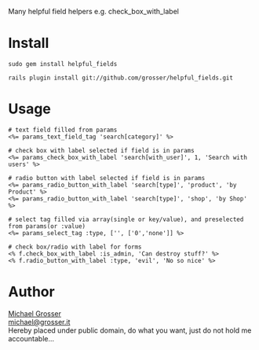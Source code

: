 Many helpful field helpers e.g. check_box_with_label

Install
=======
    sudo gem install helpful_fields

    rails plugin install git://github.com/grosser/helpful_fields.git


Usage
=====

    # text field filled from params
    <%= params_text_field_tag 'search[category]' %>

    # check box with label selected if field is in params
    <%= params_check_box_with_label 'search[with_user]', 1, 'Search with users' %>

    # radio button with label selected if field is in params
    <%= params_radio_button_with_label 'search[type]', 'product', 'by Product' %>
    <%= params_radio_button_with_label 'search[type]', 'shop', 'by Shop' %>

    # select tag filled via array(single or key/value), and preselected from params(or :value)
    <%= params_select_tag :type, ['', ['0','none']] %>

    # check box/radio with label for forms
    <% f.check_box_with_label :is_admin, 'Can destroy stuff?' %>
    <% f.radio_button_with_label :type, 'evil', 'No so nice' %>

Author
======
[Michael Grosser](http://grosser.it)<br/>
michael@grosser.it<br/>
Hereby placed under public domain, do what you want, just do not hold me accountable...
